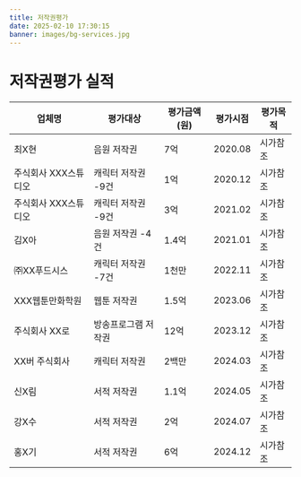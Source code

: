 ```yaml
---
title: 저작권평가
date: 2025-02-10 17:30:15
banner: images/bg-services.jpg
---
```


# 저작권평가 실적

<table>
  <thead>
    <tr>
      <th>업체명</th>
      <th>평가대상</th>
      <th>평가금액(원)</th>
      <th>평가시점</th>
      <th>평가목적</th>
    </tr>
  </thead>
  <tbody>
    <tr>
      <td>최X현</td>
      <td>음원 저작권</td>
      <td>7억</td>
      <td>2020.08</td>
      <td>시가참조</td>
    </tr>
    <tr>
      <td>주식회사 XXX스튜디오</td>
      <td>캐릭터 저작권 -9건</td>
      <td>1억</td>
      <td>2020.12</td>
      <td>시가참조</td>
    </tr>
    <tr>
      <td>주식회사 XXX스튜디오</td>
      <td>캐릭터 저작권 -9건</td>
      <td>3억</td>
      <td>2021.02</td>
      <td>시가참조</td>
    </tr>
    <tr>
      <td>김X아</td>
      <td>음원 저작권 -4건</td>
      <td>1.4억</td>
      <td>2021.01</td>
      <td>시가참조</td>
    </tr>
    <tr>
      <td>㈜XX푸드시스</td>
      <td>캐릭터 저작권 -7건</td>
      <td>1천만</td>
      <td>2022.11</td>
      <td>시가참조</td>
    </tr>
    <tr>
      <td>XXX웹툰만화학원</td>
      <td>웹툰 저작권</td>
      <td>1.5억</td>
      <td>2023.06</td>
      <td>시가참조</td>
    </tr>
    <tr>
      <td>주식회사 XX로</td>
      <td>방송프로그램 저작권</td>
      <td>12억</td>
      <td>2023.12</td>
      <td>시가참조</td>
    </tr>
    <tr>
      <td>XX버 주식회사</td>
      <td>캐릭터 저작권</td>
      <td>2백만</td>
      <td>2024.03</td>
      <td>시가참조</td>
    </tr>
    <tr>
      <td>신X림</td>
      <td>서적 저작권</td>
      <td>1.1억</td>
      <td>2024.05</td>
      <td>시가참조</td>
    </tr>
    <tr>
      <td>강X수</td>
      <td>서적 저작권</td>
      <td>2억</td>
      <td>2024.07</td>
      <td>시가참조</td>
    </tr>
    <tr>
      <td>홍X기</td>
      <td>서적 저작권</td>
      <td>6억</td>
      <td>2024.12</td>
      <td>시가참조</td>
    </tr>
  </tbody>
</table>